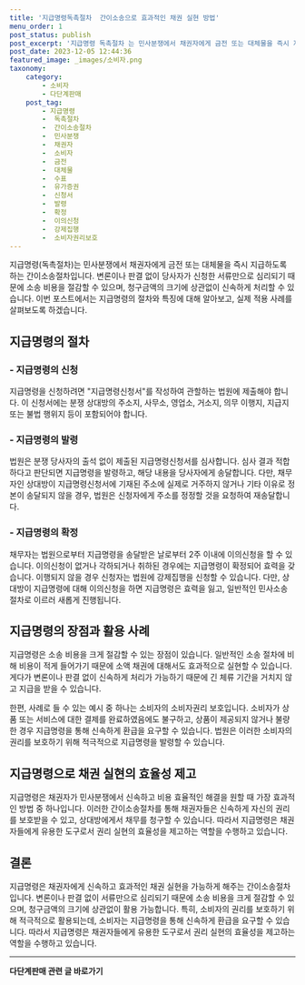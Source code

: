 ```yaml
---
title: '지급명령독촉절차  간이소송으로 효과적인 채권 실현 방법'
menu_order: 1
post_status: publish
post_excerpt: '지급명령 독촉절차 는 민사분쟁에서 채권자에게 금전 또는 대체물을 즉시 지급하도록 하는 간이소송절차입니다. 변론이나 판결 없이 당사자가 신청한 서류만으로 심리되기 때문에 소송 비용을 절감할 수 있으며, 청구금액의 크기에 상관없이 신속하게 처리할 수 있습니다. 이번 포스트에서는 지급명령의 절차와 특징에 대해 알아보고, 실제 적용 사례를 살펴보도록 하겠습니다.'
post_date: 2023-12-05 12:44:36
featured_image: _images/소비자.png
taxonomy:
    category:
        - 소비자
        - 다단계판매
    post_tag:
        - 지급명령
        -  독촉절차
        -  간이소송절차
        -  민사분쟁
        -  채권자
        -  소비자
        -  금전
        -  대체물
        -  수표
        -  유가증권
        -  신청서
        -  발령
        -  확정
        -  이의신청
        -  강제집행
        -  소비자권리보호
---
```



지급명령(독촉절차)는 민사분쟁에서 채권자에게 금전 또는 대체물을 즉시 지급하도록 하는 간이소송절차입니다. 변론이나 판결 없이 당사자가 신청한 서류만으로 심리되기 때문에 소송 비용을 절감할 수 있으며, 청구금액의 크기에 상관없이 신속하게 처리할 수 있습니다. 이번 포스트에서는 지급명령의 절차와 특징에 대해 알아보고, 실제 적용 사례를 살펴보도록 하겠습니다.

## 지급명령의 절차

### - 지급명령의 신청

지급명령을 신청하려면 "지급명령신청서"를 작성하여 관할하는 법원에 제출해야 합니다. 이 신청서에는 분쟁 상대방의 주소지, 사무소, 영업소, 거소지, 의무 이행지, 지급지 또는 불법 행위지 등이 포함되어야 합니다.

### - 지급명령의 발령

법원은 분쟁 당사자의 출석 없이 제출된 지급명령신청서를 심사합니다. 심사 결과 적합하다고 판단되면 지급명령을 발령하고, 해당 내용을 당사자에게 송달합니다. 다만, 채무자인 상대방이 지급명령신청서에 기재된 주소에 실제로 거주하지 않거나 기타 이유로 정본이 송달되지 않을 경우, 법원은 신청자에게 주소를 정정할 것을 요청하여 재송달합니다.

### - 지급명령의 확정

채무자는 법원으로부터 지급명령을 송달받은 날로부터 2주 이내에 이의신청을 할 수 있습니다. 이의신청이 없거나 각하되거나 취하된 경우에는 지급명령이 확정되어 효력을 갖습니다. 이행되지 않을 경우 신청자는 법원에 강제집행을 신청할 수 있습니다. 다만, 상대방이 지급명령에 대해 이의신청을 하면 지급명령은 효력을 잃고, 일반적인 민사소송 절차로 이르러 새롭게 진행됩니다.

## 지급명령의 장점과 활용 사례

지급명령은 소송 비용을 크게 절감할 수 있는 장점이 있습니다. 일반적인 소송 절차에 비해 비용이 적게 들어가기 때문에 소액 채권에 대해서도 효과적으로 실현할 수 있습니다. 게다가 변론이나 판결 없이 신속하게 처리가 가능하기 때문에 긴 체류 기간을 거치지 않고 지급을 받을 수 있습니다.

한편, 사례로 들 수 있는 예시 중 하나는 소비자의 소비자권리 보호입니다. 소비자가 상품 또는 서비스에 대한 결제를 완료하였음에도 불구하고, 상품이 제공되지 않거나 불량한 경우 지급명령을 통해 신속하게 환급을 요구할 수 있습니다. 법원은 이러한 소비자의 권리를 보호하기 위해 적극적으로 지급명령을 발령할 수 있습니다.

## 지급명령으로 채권 실현의 효율성 제고

지급명령은 채권자가 민사분쟁에서 신속하고 비용 효율적인 해결을 원할 때 가장 효과적인 방법 중 하나입니다. 이러한 간이소송절차를 통해 채권자들은 신속하게 자신의 권리를 보호받을 수 있고, 상대방에게서 채무를 청구할 수 있습니다. 따라서 지급명령은 채권자들에게 유용한 도구로서 권리 실현의 효율성을 제고하는 역할을 수행하고 있습니다.

## 결론

지급명령은 채권자에게 신속하고 효과적인 채권 실현을 가능하게 해주는 간이소송절차입니다. 변론이나 판결 없이 서류만으로 심리되기 때문에 소송 비용을 크게 절감할 수 있으며, 청구금액의 크기에 상관없이 활용 가능합니다. 특히, 소비자의 권리를 보호하기 위해 적극적으로 활용되는데, 소비자는 지급명령을 통해 신속하게 환급을 요구할 수 있습니다. 따라서 지급명령은 채권자들에게 유용한 도구로서 권리 실현의 효율성을 제고하는 역할을 수행하고 있습니다.
<!-- wp:separator -->
<hr class="wp-block-separator has-alpha-channel-opacity"/>
<!-- /wp:separator -->

<!-- wp:group {"backgroundColor":"base","layout":{"type":"constrained"}} -->
<div class="wp-block-group has-base-background-color has-background"><!-- wp:paragraph {"align":"center","fontSize":"medium"} -->
<p class="has-text-align-center has-large-font-size"><strong>다단계판매 관련 글 바로가기</strong></p>
<!-- /wp:paragraph -->


<!-- wp:latest-posts
{"categories":[{"id":30694,"count":19,"description":"","link":"https://uknowlaw.com/category/%eb%8b%a4%eb%8b%a8%ea%b3%84%ed%8c%90%eb%a7%a4/","name":"다단계판매","slug":"다단계판매","taxonomy":"category","parent":0,"meta":[],"_links":{"self":[{"href":"https://uknowlaw.com/wp-json/wp/v2/categories/30694"}],"collection":[{"href":"https://uknowlaw.com/wp-json/wp/v2/categories"}],"about":[{"href":"https://uknowlaw.com/wp-json/wp/v2/taxonomies/category"}],"wp:post_type":[{"href":"https://uknowlaw.com/wp-json/wp/v2/posts?categories=30694"}],"curies":[{"name":"wp","href":"https://api.w.org/{rel}","templated":true}]}}],"postsToShow":100,"excerptLength":28,"postLayout":"grid","columns":2,"featuredImageAlign":"left","featuredImageSizeSlug":"large","fontSize":"small"} /--></div>
<!-- /wp:group -->
